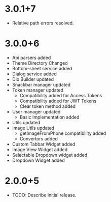 # 3.0.1+7

- Relative path errors resolved.

# 3.0.0+6

- Api parsers added
- Theme Directory Changed
- Bottom-sheet service added
- Dialog service added
- Dio Builder updated
- Snackbar manager updated
- Token manager updated
  - Compatibility added for Access Tokens
  - Compatibility added for JWT Tokens
  - Clear token method added
- User manager updated
  - Basic Implementation added
- Utils updated
- Image Utils updated
  - getImageFromPhone compatibility added
  - Convertors added
- Custom Tabbar Widget added
- Image View Widget added
- Selectable Dropdown widget added
- Dropdown Widget added

# 2.0.0+5

- TODO: Describe initial release.
